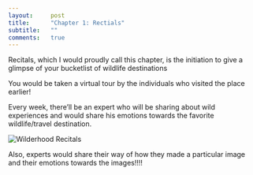 ```yaml
---
layout:     post
title:      "Chapter 1: Rectials"
subtitle:   ""
comments:   true
---
```


<p>Recitals, which I would proudly call this chapter, is the initiation to give a glimpse of your bucketlist of wildlife destinations</p>

<p>You would be taken a virtual tour by the individuals who visited the place earlier! </p>

<p>Every week, there’ll be an expert who will be sharing about wild experiences and would share his emotions towards the favorite wildlife/travel destination. </p>

<img src="{{ site.baseurl }}/img/2015-01-28/recitals.png" alt="Wilderhood Recitals">

<p>Also, experts would share their way of how they made a particular image and their emotions towards the images!!!!</p>